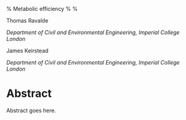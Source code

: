 % Metabolic efficiency
%
%

Thomas Ravalde

*Department of Civil and Environmental Engineering, Imperial College London*

James Keirstead


*Department of Civil and Environmental Engineering, Imperial College London*

# Abstract

Abstract goes here.
